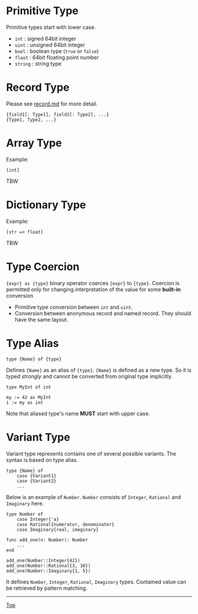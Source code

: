 # Primitive Type

Primitive types start with lower case.

- `int` : signed 64bit integer
- `uint` : unsigned 64bit integer
- `bool` : boolean type (`true` or `false`)
- `flaot` : 64bit floating point number
- `string` : string type

# Record Type

Please see [record.md](record.md) for more detail.

```
{field1[: Type1], field2[: Type2], ...}
{Type1, Type2, ...}
```

# Array Type

Example:

```
[int]
```

TBW

# Dictionary Type

Example:

```
[str => float]
```

TBW

# Type Coercion

`{expr} as {type}` binary operator coerces `{expr}` to `{type}`.
Coercion is permitted only for changing interpretation of the value for some **built-in** conversion

- Primitive type conversion between `int` and `uint`.
- Conversion between anonymous record and named record. They should have the same layout.

# Type Alias

```
type {Name} of {type}
```

Defines `{Name}` as an alias of `{type}`. `{Name}` is defined as a new type. So it is typed *strongly* and cannot be converted from original type implicitly.

```
type MyInt of int

my := 42 as MyInt
i := my as int
```

Note that aliased type's name **MUST** start with upper case.

# Variant Type

Variant type represents contains one of several possible variants. The syntax is based on type alias.

```
type {Name} of
    case {Variant1}
    case {Variant2}
    ...
```

Below is an example of `Number`. `Number` consists of `Integer`, `Rational` and `Imaginary` here.

```
type Number of
    case Integer{'a}
    case Rational{numerator, denominator}
    case Imaginary{real, imaginary}

func add_one(n: Number): Number
    ...
end

add_one(Number::Integer{42})
add_one(Number::Rational{3, 10})
add_one(Number::Imaginary{1, 5})
```

It defines `Number`, `Integer`, `Rational`, `Imaginary` types.
Contained value can be retrieved by pattern matching.

---
[Top](./README.md)
